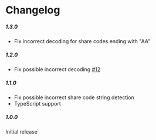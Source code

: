 # Changelog

##### 1.3.0

- Fix incorrect decoding for share codes ending with "AA"

##### 1.2.0

- Fix possible incorrect decoding [#12](https://github.com/akiver/csgo-sharecode/issues/12)

##### 1.1.0

- Fix possible incorrect share code string detection
- TypeScript support

##### 1.0.0

Initial release
